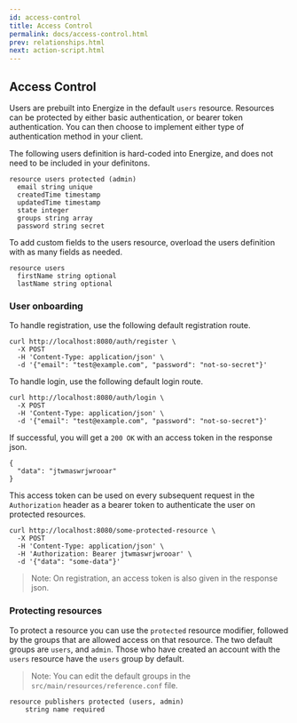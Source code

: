 ```yaml
---
id: access-control
title: Access Control
permalink: docs/access-control.html
prev: relationships.html
next: action-script.html
---
```


## Access Control

Users are prebuilt into Energize in the default `users` resource. Resources can be protected by either basic authentication, or bearer token authentication. You can then choose to implement either type of authentication method in your client.

The following users definition is hard-coded into Energize, and does not need to be included in your definitons.

```
resource users protected (admin)
  email string unique
  createdTime timestamp
  updatedTime timestamp
  state integer
  groups string array
  password string secret
```

To add custom fields to the users resource, overload the users definition with as many fields as needed.

```
resource users
  firstName string optional
  lastName string optional
```

### User onboarding

To handle registration, use the following default registration route.

```
curl http://localhost:8080/auth/register \
  -X POST
  -H 'Content-Type: application/json' \
  -d '{"email": "test@example.com", "password": "not-so-secret"}'
```

To handle login, use the following default login route.

```
curl http://localhost:8080/auth/login \
  -X POST
  -H 'Content-Type: application/json' \
  -d '{"email": "test@example.com", "password": "not-so-secret"}'
```

If successful, you will get a `200 OK` with an access token in the response json.

```
{
  "data": "jtwmaswrjwrooar"
}
```

This access token can be used on every subsequent request in the `Authorization` header as a bearer token to authenticate the user on protected resources.

```
curl http://localhost:8080/some-protected-resource \
  -X POST
  -H 'Content-Type: application/json' \
  -H 'Authorization: Bearer jtwmaswrjwrooar' \
  -d '{"data": "some-data"}'
```

> Note: On registration, an access token is also given in the response json.

### Protecting resources

To protect a resource you can use the `protected` resource modifier, followed by the groups that are allowed access on that resource. The two default groups are `users`, and `admin`. Those who have created an account with the `users` resource have the `users` group by default.

> Note: You can edit the default groups in the `src/main/resources/reference.conf` file.

```
resource publishers protected (users, admin)
	string name required
```